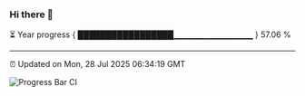 ### Hi there 👋

⏳ Year progress { █████████████████▁▁▁▁▁▁▁▁▁▁▁▁▁ } 57.06 %

---

⏰ Updated on Mon, 28 Jul 2025 06:34:19 GMT

![Progress Bar CI](https://github.com/liununu/liununu/workflows/Progress%20Bar%20CI/badge.svg)
